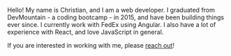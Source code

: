 Hello! My name is Christian, and I am a web developer. I graduated from DevMountain - a coding bootcamp - in 2015, and have been building things ever since. I currently work with FedEx using Angular. I also have a lot of experience with React, and love JavaScript in general.

If you are interested in working with me, please [reach out](mailto:cbejensen@gmail.com)!